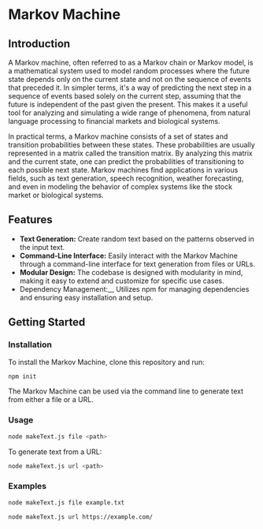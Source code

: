 # Markov Machine
## Introduction


A Markov machine, often referred to as a Markov chain or Markov model, is a mathematical system used to model random processes where the future 
state depends only on the current state and not on the sequence of events that preceded it. In simpler terms, it's a way of predicting the next 
step in a sequence of events based solely on the current step, assuming that the future is independent of the past given the present. This makes 
it a useful tool for analyzing and simulating a wide range of phenomena, from natural language processing to financial markets and biological systems.

In practical terms, a Markov machine consists of a set of states and transition probabilities between these states. These probabilities are 
usually represented in a matrix called the transition matrix. By analyzing this matrix and the current state, one can predict the probabilities 
of transitioning to each possible next state. Markov machines find applications in various fields, such as text generation, speech recognition, 
weather forecasting, and even in modeling the behavior of complex systems like the stock market or biological systems.


## Features
  * __Text Generation:__ Create random text based on the patterns observed in the input text.
  * __Command-Line Interface:__ Easily interact with the Markov Machine through a command-line interface for text generation from files or URLs.
  * __Modular Design:__ The codebase is designed with modularity in mind, making it easy to extend and customize for specific use cases.
  * Dependency Management:__ Utilizes npm for managing dependencies and ensuring easy installation and setup.

## Getting Started

### Installation
To install the Markov Machine, clone this repository and run:
```bash
npm init
```

The Markov Machine can be used via the command line to generate text from either a file or a URL.
### Usage
```bash
node makeText.js file <path>
```
To generate text from a URL:
```bash
node makeText.js url <path>
```
### Examples

```bash
node makeText.js file example.txt
```

```bash
node makeText.js url https://example.com/
```
